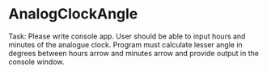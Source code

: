 # AnalogClockAngle

Task: Please write console app. User should be able to input hours and minutes of the analogue clock.
Program must calculate lesser angle in degrees between hours arrow and minutes arrow and provide
output in the console window.
